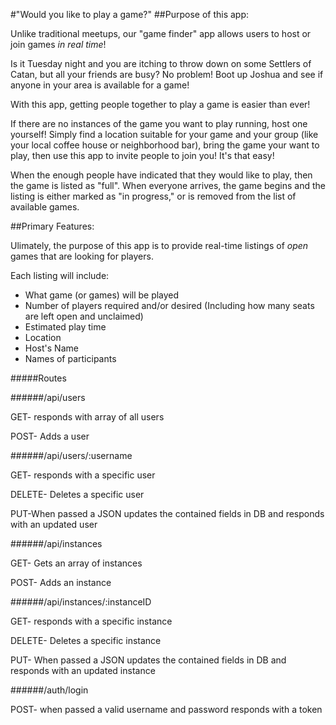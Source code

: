 #"Would you like to play a game?"
##Purpose of this app:

Unlike traditional meetups, our "game finder" app allows users to host or join
games _in real time_!

Is it Tuesday night and you are itching to throw down on some Settlers of
Catan, but all your friends are busy?  No problem!  Boot up Joshua and see
if anyone in your area is available for a game!

With this app, getting people together to play a game is easier than ever!

If there are no instances of the game you want to play running, host one
yourself!  Simply find a location suitable for your game and your group (like
your local coffee house or neighborhood bar), bring the game your want to play, then use
this app to invite people to join you!  It's that easy!

When the enough people have indicated that they would like to play, then the
game is listed as "full".  When everyone arrives, the game begins and the listing is either
marked as "in progress," or is removed from the list of available games.

##Primary Features:

Ulimately, the purpose of this app is to provide real-time listings of _open_
games that are looking for players.

Each listing will include:

- What game (or games) will be played
- Number of players required and/or desired
(Including how many seats are left open and unclaimed)
- Estimated play time
- Location
- Host's Name
- Names of participants


#####Routes

######/api/users

GET- responds with array of all users

POST- Adds a user

######/api/users/:username

GET- responds with a specific user

DELETE- Deletes a specific user

PUT-When passed a JSON updates the contained fields in DB and responds with an updated user

######/api/instances

GET- Gets an array of instances

POST- Adds an instance

######/api/instances/:instanceID

GET- responds with a specific instance

DELETE- Deletes a specific instance

PUT- When passed a JSON updates the contained fields in DB and responds with an updated instance

######/auth/login

POST- when passed a valid username and password responds with a token
